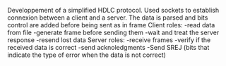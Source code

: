 
Developpement of a simplified HDLC protocol.
 Used sockets to establish connexion between a client and a server.
 The data is parsed and bits control are added before being sent as in frame
 Client roles:
    -read data from file
    -generate frame before sending them
    -wait and treat the server response
    -resend lost data
 Server roles:
    -receive frames
    -verify if the received data is correct
    -send acknoledgments
    -Send SREJ (bits that indicate the type of error when the data is not correct)



